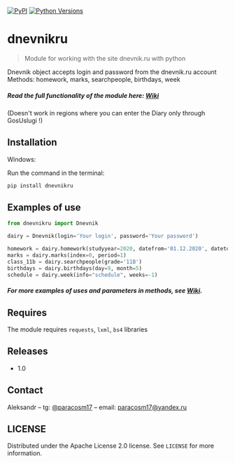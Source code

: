 [![PyPI](https://img.shields.io/pypi/v/dnevnikru)](https://pypi.org/project/dnevnikru/)
[![Python Versions](https://img.shields.io/pypi/pyversions/dnevnikru)](https://pypi.org/project/dnevnikru)
# dnevnikru

> Module for working with the site dnevnik.ru with python

Dnevnik object accepts login and password from the dnevnik.ru account <br/>
Methods: homework, marks, searchpeople, birthdays, week <br>
##### Read the full functionality of the module here: [Wiki][wiki] <br>
(Doesn't work in regions where you can enter the Diary only through GosUslugi !)
## Installation

Windows:

Run the command in the terminal: <br>
```cmd
pip install dnevnikru
```

## Examples of use

```python
from dnevnikru import Dnevnik

dairy = Dnevnik(login='Your login', password='Your password')

homework = dairy.homework(studyyear=2020, datefrom='01.12.2020', dateto='30.12.2020')
marks = dairy.marks(index=0, period=1)
class_11b = dairy.searchpeople(grade='11B')
birthdays = dairy.birthdays(day=9, month=5)
schedule = dairy.week(info="schedule", weeks=-1)
```

#### _For more examples of uses and parameters in methods, see [Wiki][wiki]._

## Requires

The module requires `requests`, `lxml`, `bs4` libraries

## Releases

* 1.0

## Contact

Aleksandr – tg: [@paracosm17](https://t.me/paracosm17) – email: paracosm17@yandex.ru <br>

## LICENSE
Distributed under the Apache License 2.0 license. See ``LICENSE`` for more information.

<!-- Markdown link & img dfn's -->
[npm-image]: https://img.shields.io/npm/v/datadog-metrics.svg?style=flat-square
[npm-url]: https://npmjs.org/package/datadog-metrics
[npm-downloads]: https://img.shields.io/npm/dm/datadog-metrics.svg?style=flat-square
[travis-image]: https://img.shields.io/travis/dbader/node-datadog-metrics/master.svg?style=flat-square
[travis-url]: https://travis-ci.org/dbader/node-datadog-metrics
[wiki]: https://github.com/paracosm17/dnevnikru/wiki
